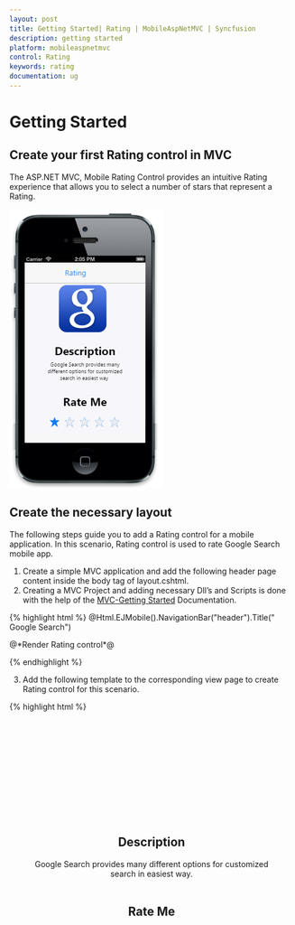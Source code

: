 ```yaml
---
layout: post
title: Getting Started| Rating | MobileAspNetMVC | Syncfusion
description: getting started
platform: mobileaspnetmvc
control: Rating
keywords: rating
documentation: ug
---
```


# Getting Started

## Create your first Rating control in MVC

The ASP.NET MVC, Mobile Rating Control provides an intuitive Rating experience that allows you to select a number of stars that represent a Rating.


![](Getting-Started_images/Getting-Started_img1.png)



## Create the necessary layout

The following steps guide you to add a Rating control for a mobile application. In this scenario, Rating control is used to rate Google Search mobile app. 

1. Create a simple MVC application and add the following header page content inside the body tag of layout.cshtml. 
2. Creating a MVC Project and adding necessary Dll’s and Scripts is done with the help of the [MVC-Getting Started](https://help.syncfusion.com/aspnetmvc/getting-started) Documentation.
   
{% highlight html %}
   @Html.EJMobile().NavigationBar("header").Title(" Google Search")

<div>
    @*Render Rating control*@
</div>

{% endhighlight %}
   


3. Add the following template to the corresponding view page to create Rating control for this scenario.
   
{% highlight html %}
    <div id="content">
        <div align="center" id="form" style="margin: 20px;">
            <div id="image">
                <!-- to display the google image -->
            </div>
            <div style="padding: 0 20px;">
                <h2>
                    Description
                </h2>
                 Google Search provides many different options for customized search in easiest way.
                <br /><br />
                <h2>
                    Rate Me
                </h2>
            </div>
            <!-- Need to render rating here -->
        </div>
        <!-- Scroll panel -->
        <div data-role="ejmscrollpanel" data-ej-target="content">
        </div>
    </div>
<style>
    #image {
        background: url("http://js.syncfusion.com/UG/Mobile/Content/google.png") no-repeat;
        height: 140px;
        width: 140px;
        margin-top: 50px;
    }

    #form h2 {
        font-weight: bold;
    }
   
{% endhighlight %}

## Adding Rating control

1. To add a Rating control you need to call “Rating” helper. Initially MobileRating control is rendered with default values of all the properties and you can easily customize MobileRating control by changing their properties according to your requirement.  
   
{% highlight html %}
   
		@Html.EJMobile().Rating("rating")
        
{% endhighlight %}
   


2. Execute this code to render a Rating control to rate the application by selecting the stars. For more details, to run the samples refer "Common Getting Started" section.



   ![](Getting-Started_images/Getting-Started_img1.png)



## Set precision

You can customize the Rating precision based on your requirement. You can achieve this by setting the Precision property that allows you to rate more precisely. 

The Rating control supports three precision modes as follows. 

1. In full precision, you can rate the item with complete precise (Example: 1, 2). 
2. In half precision, you can rate the item with half precise (Example: 1.5, 2.5) instead of complete precise. 
3. In exact precision, you can rate the item with exact precise (Example: 3.2, 4.6). In this scenario, you can set the precision mode to Exact.

{% highlight html %}

		 @Html.EJMobile().Rating("rating").Precision(Precision.Exact).Value(2)


{% endhighlight %}
   

![](Getting-Started_images/Getting-Started_img2.png)



